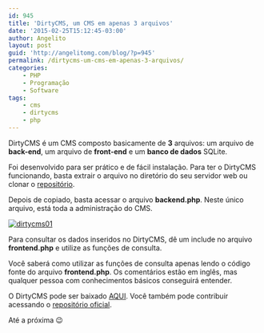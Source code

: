 ```yaml
---
id: 945
title: 'DirtyCMS, um CMS em apenas 3 arquivos'
date: '2015-02-25T15:12:45-03:00'
author: Angelito
layout: post
guid: 'http://angelitomg.com/blog/?p=945'
permalink: /dirtycms-um-cms-em-apenas-3-arquivos/
categories:
    - PHP
    - Programação
    - Software
tags:
    - cms
    - dirtycms
    - php
---
```


DirtyCMS é um CMS composto basicamente de **3** arquivos: um arquivo de **back-end**, um arquivo de **front-end** e um **banco de dados** SQLite.

Foi desenvolvido para ser prático e de fácil instalação. Para ter o DirtyCMS funcionando, basta extrair o arquivo no diretório do seu servidor web ou clonar o [repositório](http://github.com/angelitomg/DirtyCMS).

Depois de copiado, basta acessar o arquivo **backend.php**. Neste único arquivo, está toda a administração do CMS.

[![dirtycms01](http://angelitomg.com/blog/wp-content/uploads/2015/02/dirtycms01-300x109.png)](http://angelitomg.com/blog/wp-content/uploads/2015/02/dirtycms01.png)

Para consultar os dados inseridos no DirtyCMS, dê um include no arquivo **frontend.php** e utilize as funções de consulta.

Você saberá como utilizar as funções de consulta apenas lendo o código fonte do arquivo **frontend.php**. Os comentários estão em inglês, mas qualquer pessoa com conhecimentos básicos conseguirá entender.

O DirtyCMS pode ser baixado [AQUI](https://angelitomg.com/downloads/DirtyCMS-master.zip). Você também pode contribuir acessando o [repositório oficial](http://github.com/angelitomg/DirtyCMS).

Até a próxima 😉